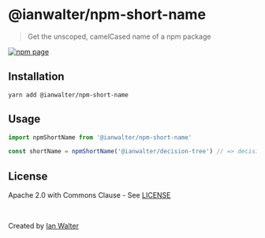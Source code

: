 # @ianwalter/npm-short-name
> Get the unscoped, camelCased name of a npm package

[![npm page][npmImage]][npmUrl]

## Installation

```console
yarn add @ianwalter/npm-short-name
```

## Usage

```js
import npmShortName from '@ianwalter/npm-short-name'

const shortName = npmShortName('@ianwalter/decision-tree') // => decisionTree
```

## License

Apache 2.0 with Commons Clause - See [LICENSE][licenseUrl]

&nbsp;

Created by [Ian Walter](https://iankwalter.com)

[npmImage]: https://img.shields.io/npm/v/@ianwalter/npm-short-name.svg
[npmUrl]: https://www.npmjs.com/package/@ianwalter/npm-short-name
[licenseUrl]: https://github.com/ianwalter/npm-short-name/blob/master/LICENSE
